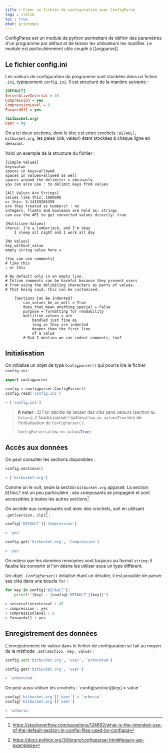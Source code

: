 ```yaml
---
title : Créer un fichier de configuration avec ConfigParse
tags : stdlib
toc : true
etat: printemps
--- 
```


ConfigParse est un module de python permettant de définir des paramètres d'un programme par défaut et de laisser les utilisateurs les modifier. Le module est particulièrement utile couplé à [[argparse]].

## Le fichier config.ini
Les valeurs de configuration du programme sont stockées dans un fichier `.ini`, typiquement `config.ini`. Il est structuré de la manière suivante :

```ini
[DEFAULT]
ServerAliveInterval = 45
Compression = yes
CompressionLevel = 9
ForwardX11 = yes

[bitbucket.org]
User = hg
````

On a ici deux sections, dont le titre est entre crochets : `DEFAULT`, `bitbucket.org`, les paies (clé, valeur) étant stockées à chaque ligne en dessous.

Voici un exemple de la structure du fichier :

```
[Simple Values]
key=value
spaces in keys=allowed
spaces in values=allowed as well
spaces around the delimiter = obviously
you can also use : to delimit keys from values

[All Values Are Strings]
values like this: 1000000
or this: 3.14159265359
are they treated as numbers? : no
integers, floats and booleans are held as: strings
can use the API to get converted values directly: true

[Multiline Values]
chorus: I'm a lumberjack, and I'm okay
    I sleep all night and I work all day

[No Values]
key_without_value
empty string value here =

[You can use comments]
# like this
; or this

# By default only in an empty line.
# Inline comments can be harmful because they prevent users
# from using the delimiting characters as parts of values.
# That being said, this can be customized.

    [Sections Can Be Indented]
        can_values_be_as_well = True
        does_that_mean_anything_special = False
        purpose = formatting for readability
        multiline_values = are
            handled just fine as
            long as they are indented
            deeper than the first line
            of a value
        # Did I mention we can indent comments, too?
```


## Initialisation
On initialise un objet de type `Configparser()` qui pourra lire le fichier `config.ini`:

```python
import configparser

config = configparser.ConfigParser()
config.read('config.ini')

> ['config.ini']
````

> **A noter :**
> Si l'on décide de laisser des clés sans valeurs (section `No Values`), il faudra passer l'option`allow_no_value=True` lors de l'initialisation de `ConfigParser()`:
>  ```python
>  ConfigParser(allow_no_value=True)
>  ````

## Accès aux données

On peut consulter les sections disponibles :

```python
config.sections()

> ['bitbucket.org']
````

Comme on le voit, seule la section `bitbucket.org` apparait. La section `DEFAULT` est un peu particulière : ses composants se propagent et sont accessibles à toutes les autres sections[^1].

[^1]: https://stackoverflow.com/questions/124692/what-is-the-intended-use-of-the-default-section-in-config-files-used-by-configpa

On accède aux composants soit avec des crochets, soit en utilisant `.get(section, clé)`[^2] :

[^2]: https://docs.python.org/3/library/configparser.html#legacy-api-examplese

```python
config['DEFAULT']['Compression']

> 'yes'

config.get('bitbucket.org', 'Compression')

> 'yes'
```

On notera que les données renvoyées sont toujours au format `string`: il faudra les convertir si l'on désire les utiliser sous un type différent.

Un objet `.ConfigParser()` initialisé étant un itérable, il est possible de parser ses clés dans une boucle `for` :

```python
for key in config['DEFAULT']:
	print(f"{key} : {config['DEFAULT'][key]}")
	
> serveraliveinterval : 45
> compression : yes
> compressionlevel : 9
> forwardx11 : yes
```

## Enregistrement des données

L'enregistrement de valeur dans le fichier de configuration se fait au moyen de la méthode `.set(section, key, value)` :

```python
config.set('bitbucket.org', 'user', 'arboretum')

config.get('bitbucket.org', 'user')

> 'arboretum'
````

On peut aussi utiliser les crochets : `config[section][key] = value``

```python
config['bitbucket.org']['user'] = 'arborio'
config['bitbucket.org']['user']

> 'arborio'
```

